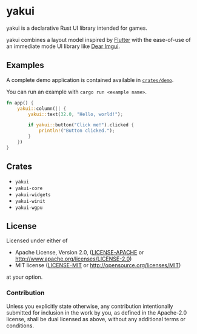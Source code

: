 # yakui
yakui is a declarative Rust UI library intended for games.

yakui combines a layout model inspired by [Flutter] with the ease-of-use of an immediate mode UI library like [Dear Imgui].

[Flutter]: https://flutter.dev/
[Dear Imgui]: https://github.com/ocornut/imgui

## Examples
A complete demo application is contained available in [`crates/demo`](crates/demo).

You can run an example with `cargo run <example name>`.

```rust
fn app() {
	yakui::column(|| {
		yakui::text(32.0, "Hello, world!");

		if yakui::button("Click me!").clicked {
			println!("Button clicked.");
		}
	})
}
```

## Crates
* `yakui`
* `yakui-core`
* `yakui-widgets`
* `yakui-winit`
* `yakui-wgpu`

## License
Licensed under either of

 * Apache License, Version 2.0, ([LICENSE-APACHE](LICENSE-APACHE) or http://www.apache.org/licenses/LICENSE-2.0)
 * MIT license ([LICENSE-MIT](LICENSE-MIT) or http://opensource.org/licenses/MIT)

at your option.

### Contribution
Unless you explicitly state otherwise, any contribution intentionally submitted for inclusion in the work by you, as defined in the Apache-2.0 license, shall be dual licensed as above, without any additional terms or conditions.